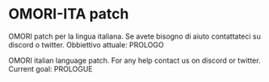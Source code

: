 # OMORI-ITA patch

OMORI patch per la lingua italiana. Se avete bisogno di aiuto contattateci su discord o twitter.
Obbiettivo attuale: PROLOGO

OMORI italian language patch. For any help contact us on discord or twitter.
Current goal: PROLOGUE
